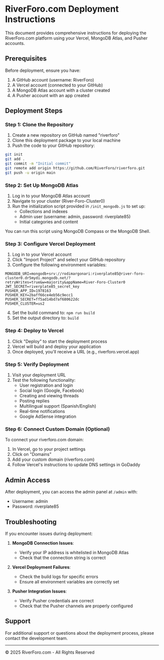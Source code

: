 # RiverForo.com Deployment Instructions

This document provides comprehensive instructions for deploying the RiverForo.com platform using your Vercel, MongoDB Atlas, and Pusher accounts.

## Prerequisites

Before deployment, ensure you have:

1. A GitHub account (username: RiverForo)
2. A Vercel account (connected to your GitHub)
3. A MongoDB Atlas account with a cluster created
4. A Pusher account with an app created

## Deployment Steps

### Step 1: Clone the Repository

1. Create a new repository on GitHub named "riverforo"
2. Clone this deployment package to your local machine
3. Push the code to your GitHub repository:

```bash
git init
git add .
git commit -m "Initial commit"
git remote add origin https://github.com/RiverForo/riverforo.git
git push -u origin main
```

### Step 2: Set Up MongoDB Atlas

1. Log in to your MongoDB Atlas account
2. Navigate to your cluster (River-Foro-Cluster0)
3. Run the initialization script provided in `/init_mongodb.js` to set up:
   - Collections and indexes
   - Admin user (username: admin, password: riverplate85)
   - Initial categories and content

You can run this script using MongoDB Compass or the MongoDB Shell.

### Step 3: Configure Vercel Deployment

1. Log in to your Vercel account
2. Click "Import Project" and select your GitHub repository
3. Configure the following environment variables:

```
MONGODB_URI=mongodb+srv://rodimargonari:riverplate85@river-foro-cluster0.dr5mydi.mongodb.net/?retryWrites=true&w=majority&appName=River-Foro-Cluster0
JWT_SECRET=riverplate85_secret_key
PUSHER_APP_ID=1978163
PUSHER_KEY=2baff66ce4eb56c9ecc1
PUSHER_SECRET=ff5ad14bd7af680622dc
PUSHER_CLUSTER=us2
```

4. Set the build command to: `npm run build`
5. Set the output directory to: `build`

### Step 4: Deploy to Vercel

1. Click "Deploy" to start the deployment process
2. Vercel will build and deploy your application
3. Once deployed, you'll receive a URL (e.g., riverforo.vercel.app)

### Step 5: Verify Deployment

1. Visit your deployment URL
2. Test the following functionality:
   - User registration and login
   - Social login (Google, Facebook)
   - Creating and viewing threads
   - Posting replies
   - Multilingual support (Spanish/English)
   - Real-time notifications
   - Google AdSense integration

### Step 6: Connect Custom Domain (Optional)

To connect your riverforo.com domain:

1. In Vercel, go to your project settings
2. Click on "Domains"
3. Add your custom domain (riverforo.com)
4. Follow Vercel's instructions to update DNS settings in GoDaddy

## Admin Access

After deployment, you can access the admin panel at `/admin` with:
- Username: admin
- Password: riverplate85

## Troubleshooting

If you encounter issues during deployment:

1. **MongoDB Connection Issues**:
   - Verify your IP address is whitelisted in MongoDB Atlas
   - Check that the connection string is correct

2. **Vercel Deployment Failures**:
   - Check the build logs for specific errors
   - Ensure all environment variables are correctly set

3. **Pusher Integration Issues**:
   - Verify Pusher credentials are correct
   - Check that the Pusher channels are properly configured

## Support

For additional support or questions about the deployment process, please contact the development team.

---

© 2025 RiverForo.com - All Rights Reserved
